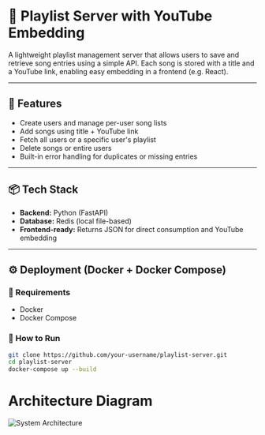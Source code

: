 # 🎵 Playlist Server with YouTube Embedding

A lightweight playlist management server that allows users to save and retrieve song entries using a simple API. Each song is stored with a title and a YouTube link, enabling easy embedding in a frontend (e.g. React).

---

## 🧩 Features

- Create users and manage per-user song lists
- Add songs using title + YouTube link
- Fetch all users or a specific user's playlist
- Delete songs or entire users
- Built-in error handling for duplicates or missing entries

---

## 📦 Tech Stack

- **Backend:** Python (FastAPI)
- **Database:** Redis (local file-based)
- **Frontend-ready:** Returns JSON for direct consumption and YouTube embedding

---

## ⚙️ Deployment (Docker + Docker Compose)

### 🐳 Requirements

- Docker
- Docker Compose

### 🚀 How to Run

```bash
git clone https://github.com/your-username/playlist-server.git
cd playlist-server
docker-compose up --build
```
# Architecture Diagram
![System Architecture](https://i.imgur.com/r5Af02k.png)